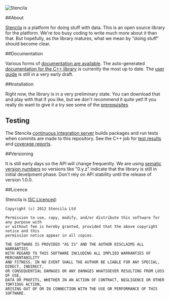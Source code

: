 ![Stencila](http://stenci.la/images/logo+name-400x88.png)
 
##About
 
[Stencila](http://stenci.la) is a platform for doing stuff with data. 
This is an open source library for the platform. 
We're too busy coding to write much more about it than that. 
But hopefully, as the library matures, what we mean by "doing stuff" should become clear.

##Documentation

Various forms of [documentation are available](http://docs.stenci.la).
The auto-generated [documentation for the C++ library](http://docs.stenci.la/cpp/) is currently the most up to date.
The [user guide](http://docs.stenci.la/guide/intro.html) is still in a very early draft.

##Installation

Right now, the library is in a very preliminary state. 
You can download that and play with that if you like, but we don't recommend it quite yet!
If you really do want to give it a try see some of the [prerequisites](https://github.com/stencila/stencila/tree/master/cpp/requirements)

## Testing

The Stencila [continuous integration server](http://ci.stenci.la) builds packages and run tests when commits are made to this repository.
See the C++ job for [test results](http://ci.stenci.la/job/stencila.cpp/lastCompletedBuild/testReport/%28root%29/) and [coverage reports](http://ci.stenci.la/job/stencila.cpp/lastCompletedBuild/cobertura/stencila/).

##Versioning

It is still early days so the API will change frequently. 
We are using [sematic version numbers](http://semver.org/) so versions like "0.y.z" indicate that the library is still in initial develpment phase. 
Don't rely on API stability until the release of version 1.0.0.

##Licence

Stencila is [ISC Licenced](http://en.wikipedia.org/wiki/ISC_license):

	Copyright (c) 2012 Stencila Ltd

	Permission to use, copy, modify, and/or distribute this software for any purpose with
	or without fee is hereby granted, provided that the above copyright notice and this
	permission notice appear in all copies.

	THE SOFTWARE IS PROVIDED "AS IS" AND THE AUTHOR DISCLAIMS ALL WARRANTIES
	WITH REGARD TO THIS SOFTWARE INCLUDING ALL IMPLIED WARRANTIES OF MERCHANTABILITY
	AND FITNESS. IN NO EVENT SHALL THE AUTHOR BE LIABLE FOR ANY SPECIAL, DIRECT, INDIRECT,
	OR CONSEQUENTIAL DAMAGES OR ANY DAMAGES WHATSOEVER RESULTING FROM LOSS OF USE,
	DATA OR PROFITS, WHETHER IN AN ACTION OF CONTRACT, NEGLIGENCE OR OTHER TORTIOUS ACTION,
	ARISING OUT OF OR IN CONNECTION WITH THE USE OR PERFORMANCE OF THIS SOFTWARE.
